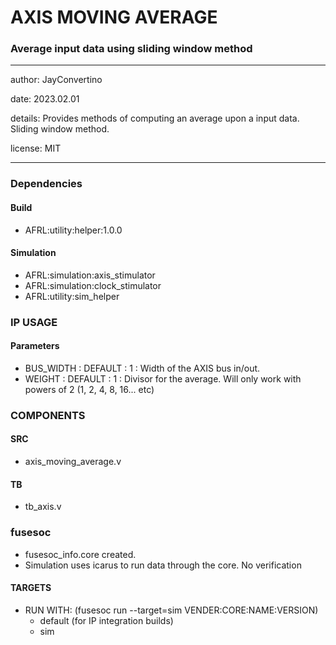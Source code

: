# AXIS MOVING AVERAGE
### Average input data using sliding window method
---

   author: JayConvertino  
   
   date: 2023.02.01
   
   details: Provides methods of computing an average upon a input data. Sliding window method.
      
   license: MIT   
   
---

### Dependencies
#### Build
  - AFRL:utility:helper:1.0.0
  
#### Simulation
  - AFRL:simulation:axis_stimulator
  - AFRL:simulation:clock_stimulator
  - AFRL:utility:sim_helper

### IP USAGE
#### Parameters

* BUS_WIDTH : DEFAULT : 1 : Width of the AXIS bus in/out.
* WEIGHT    : DEFAULT : 1 : Divisor for the average. Will only work with powers of 2 (1, 2, 4, 8, 16... etc)

### COMPONENTS
#### SRC

* axis_moving_average.v
  
#### TB

* tb_axis.v
  
### fusesoc

* fusesoc_info.core created.
* Simulation uses icarus to run data through the core. No verification

#### TARGETS

* RUN WITH: (fusesoc run --target=sim VENDER:CORE:NAME:VERSION)
  - default (for IP integration builds)
  - sim
